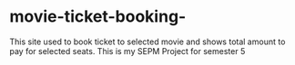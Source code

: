 # movie-ticket-booking-
This site used to book ticket to selected movie and shows total amount to pay for selected seats. This is my SEPM Project for semester 5
